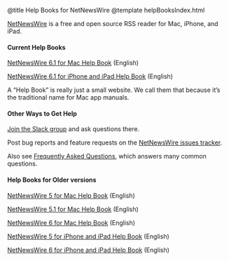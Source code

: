 @title Help Books for NetNewsWire
@template helpBooksIndex.html

[NetNewsWire](https://netnewswire.com/) is a free and open source RSS reader for Mac, iPhone, and iPad.

#### Current Help Books

[NetNewsWire 6.1 for Mac Help Book](mac/6.1/en/) (English)

[NetNewsWire 6.1 for iPhone and iPad Help Book](ios/6.1/en/) (English)

A “Help Book” is really just a small website. We call them that because it’s the traditional name for Mac app manuals.

#### Other Ways to Get Help

[Join the Slack group](https://netnewswire.com/slack) and ask questions there.

Post bug reports and feature requests on the [NetNewsWire issues tracker](https://github.com/Ranchero-Software/NetNewsWire/issues).

Also see [Frequently Asked Questions](https://netnewswire.com/frequently-asked-questions), which answers many common questions.

#### Help Books for Older versions

[NetNewsWire 5 for Mac Help Book](mac/5.0/en/) (English)

[NetNewsWire 5.1 for Mac Help Book](mac/5.1/en/) (English)

[NetNewsWire 6 for Mac Help Book](mac/6.0/en/) (English)

[NetNewsWire 5 for iPhone and iPad Help Book](ios/5.0/en/) (English)

[NetNewsWire 6 for iPhone and iPad Help Book](ios/6.0/en/) (English)